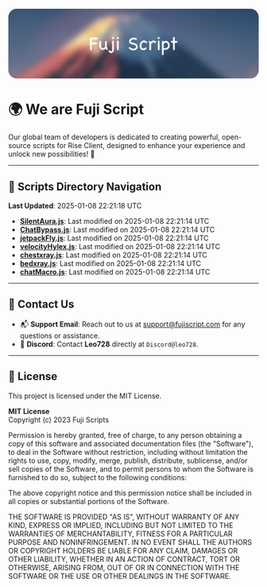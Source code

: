 ![Banner](.github/b.webp)

# 🌍 **We are Fuji Script**

Our global team of developers is dedicated to creating powerful, open-source scripts for Rise Client, designed to enhance your experience and unlock new possibilities! 🌟

---
<!-- SCRIPTS_NAVIGATION_START -->
## 📂 **Scripts Directory Navigation**

**Last Updated**: 2025-01-08 22:21:18 UTC

- **[SilentAura.js](scripts/SilentAura.js)**: Last modified on 2025-01-08 22:21:14 UTC
- **[ChatBypass.js](scripts/ChatBypass.js)**: Last modified on 2025-01-08 22:21:14 UTC
- **[jetpackFly.js](scripts/jetpackFly.js)**: Last modified on 2025-01-08 22:21:14 UTC
- **[velocityHylex.js](scripts/velocityHylex.js)**: Last modified on 2025-01-08 22:21:14 UTC
- **[chestxray.js](scripts/chestxray.js)**: Last modified on 2025-01-08 22:21:14 UTC
- **[bedxray.js](scripts/bedxray.js)**: Last modified on 2025-01-08 22:21:14 UTC
- **[chatMacro.js](scripts/chatMacro.js)**: Last modified on 2025-01-08 22:21:14 UTC

<!-- SCRIPTS_NAVIGATION_END -->

---

## 💬 **Contact Us**  
- 📬 **Support Email**: Reach out to us at [support@fujiscript.com](mailto:support@fujiscript.com) for any questions or assistance.  
- 💬 **Discord**: Contact **Leo728** directly at `Discord@leo728`.

---

## 📜 **License**

This project is licensed under the MIT License.  

**MIT License**  
Copyright (c) 2023 Fuji Scripts  

Permission is hereby granted, free of charge, to any person obtaining a copy of this software and associated documentation files (the "Software"), to deal in the Software without restriction, including without limitation the rights to use, copy, modify, merge, publish, distribute, sublicense, and/or sell copies of the Software, and to permit persons to whom the Software is furnished to do so, subject to the following conditions:  

The above copyright notice and this permission notice shall be included in all copies or substantial portions of the Software.  

THE SOFTWARE IS PROVIDED "AS IS", WITHOUT WARRANTY OF ANY KIND, EXPRESS OR IMPLIED, INCLUDING BUT NOT LIMITED TO THE WARRANTIES OF MERCHANTABILITY, FITNESS FOR A PARTICULAR PURPOSE AND NONINFRINGEMENT. IN NO EVENT SHALL THE AUTHORS OR COPYRIGHT HOLDERS BE LIABLE FOR ANY CLAIM, DAMAGES OR OTHER LIABILITY, WHETHER IN AN ACTION OF CONTRACT, TORT OR OTHERWISE, ARISING FROM, OUT OF OR IN CONNECTION WITH THE SOFTWARE OR THE USE OR OTHER DEALINGS IN THE SOFTWARE.  

